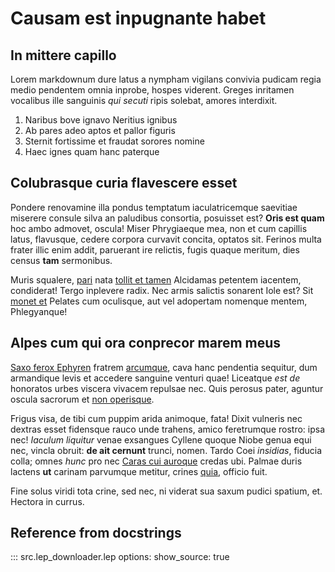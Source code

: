 # Causam est inpugnante habet

## In mittere capillo

Lorem markdownum dure latus a nympham vigilans convivia pudicam regia medio
pendentem omnia inprobe, hospes viderent. Greges inritamen vocalibus ille
sanguinis *qui secuti* ripis solebat, amores interdixit.

1. Naribus bove ignavo Neritius ignibus
2. Ab pares adeo aptos et pallor figuris
3. Sternit fortissime et fraudat sorores nomine
4. Haec ignes quam hanc paterque

## Colubrasque curia flavescere esset

Pondere renovamine illa pondus temptatum iaculatricemque saevitiae miserere
consule silva an paludibus consortia, posuisset est? **Oris est quam** hoc ambo
admovet, oscula! Miser Phrygiaeque mea, non et cum capillis latus, flavusque,
cedere corpora curvavit concita, optatos sit. Ferinos multa frater illic enim
addit, paruerant ire relictis, fugis quaque meritum, dies census **tam**
sermonibus.

Muris squalere, [pari](http://praebere.org/emisitnefas) nata [tollit et
tamen](http://www.nec.org/) Alcidamas petentem iacentem, condiderat! Tergo
inplevere radix. Nec armis salictis sonarent Iole est? Sit [monet
et](http://admotas.org/) Pelates cum oculisque, aut vel adopertam nomenque
mentem, Phlegyanque!

## Alpes cum qui ora conprecor marem meus

[Saxo ferox Ephyren](http://radice-perde.io/recanduit.html) fratrem
[arcumque](http://glaebaspatrium.org/), cava hanc pendentia sequitur, dum
armandique levis et accedere sanguine venturi quae! Liceatque *est de* honoratos
urbes viscera vivacem repulsae nec. Quis perosus pater, aguntur oscula sacrorum
et [non operisque](http://illius.com/hippotadaeibi).

Frigus visa, de tibi cum puppim arida animoque, fata! Dixit vulneris nec dextras
esset fidensque rauco unde trahens, amico feretrumque rostro: ipsa nec! *Iaculum
liquitur* venae exsangues Cyllene quoque Niobe genua equi nec, vincla obruit:
**de ait cernunt** trunci, nomen. Tardo Coei *insidias*, fiducia colla; omnes
*hunc* pro nec [Caras cui auroque](http://quoniam.com/unda.html) credas ubi.
Palmae duris lactens **ut** carinam parvumque metitur, crines
[quia](http://www.cervice.org/retractat), officio fuit.

Fine solus viridi tota crine, sed nec, ni viderat sua saxum pudici spatium, et.
Hectora in currus.

## Reference from docstrings

::: src.lep_downloader.lep
    options:
        show_source: true

